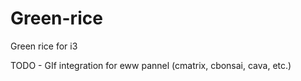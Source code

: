 # Green-rice
Green rice for i3

TODO - GIf integration for eww pannel
  (cmatrix, cbonsai, cava, etc.)
